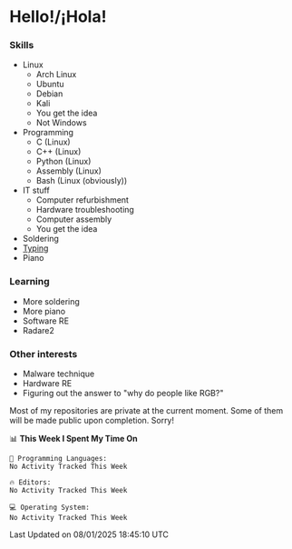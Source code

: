 # Hello!/¡Hola!

### Skills

- Linux
  - Arch Linux
  - Ubuntu
  - Debian
  - Kali
  - You get the idea
  - Not Windows
- Programming
  - C (Linux)
  - C++ (Linux)
  - Python (Linux)
  - Assembly (Linux)
  - Bash (Linux (obviously))
- IT stuff
  - Computer refurbishment
  - Hardware troubleshooting
  - Computer assembly
  - You get the idea
- Soldering
- [Typing](https://monkeytype.com/profile/IngenuineIntel)
- Piano

### Learning
- More soldering
- More piano
- Software RE
- Radare2

### Other interests
- Malware technique
- Hardware RE
- Figuring out the answer to "why do people like RGB?"

Most of my repositories are private at the current moment. Some of them will
be made public upon completion. Sorry!

<!--START_SECTION:waka-->
📊 **This Week I Spent My Time On** 

```text
💬 Programming Languages: 
No Activity Tracked This Week

🔥 Editors: 
No Activity Tracked This Week

💻 Operating System: 
No Activity Tracked This Week
```


 Last Updated on 08/01/2025 18:45:10 UTC
<!--END_SECTION:waka-->
